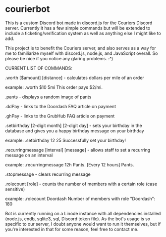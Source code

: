 # courierbot

This is a custom Discord bot made in discord.js for the Couriers Discord server. Currently it has a few simple commands but will be extended to include a ticketing/verification system as well as anything else I might like to add.

This project is to benefit the Couriers server, and also serves as a way for me to familiarize myself with discord.js, node.js, and JavaScript overall. So please be nice if you notice any glaring problems. :^)

CURRENT LIST OF COMMANDS:

.worth [$amount] [distance] - calculates dollars per mile of an order

example: .worth $10 5mi
This order pays $2/mi.

.pants - displays a random image of pants

.ddPay - links to the Doordash FAQ article on payment

.ghPay - links to the GrubHub FAQ article on payment

.setbirthday [2-digit month] [2-digit day] - sets your birthday in the database and gives you a happy birthday message on your birthday

example: .setbirthday 12 25
Successfully set your birthday!

.recurringmessage [interval] [message] - allows staff to set a recurring message on an interval

example: .recurringmessage 12h Pants.
[Every 12 hours] Pants.

.stopmessage - clears recurring message

.rolecount [role] - counts the number of members with a certain role (case sensitive)

example: .rolecount Doordash
Number of members with role "Doordash": 180

Bot is currently running on a Linode instance with all dependencies installed (node.js, endb, sqlite3, sql, Discord token file). As the bot's usage is so specific to our server, I doubt anyone would want to run it themselves, but if you're interested in that for some reason, feel free to contact me.

